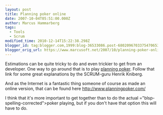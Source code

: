 ```yaml
---
layout: post
title: Planning poker online
date: 2007-10-04T05:51:00.000Z
author: Marcus Hammarberg
tags:
  - Tools
  - Scrum
modified_time: 2010-12-14T15:22:38.298Z
blogger_id: tag:blogger.com,1999:blog-36533086.post-6802096703375470653
blogger_orig_url: https://www.marcusoft.net/2007/10/planning-poker-online.html
---
```


Estimations can be quite tricky to do and even trickier to get from an
developer. One way to go around that is to play [planning
poker](http://www.crisp.se/planningpoker). Follow that link for some
great explanations by the SCRUM-guru
Henrik Kniberg.

And as the Internet is a fantastic thing someone of course as made an
online version, that can be found here <http://www.planningpoker.com/>

I think that it's more important to get together than to do the actual
="blsp-spelling-corrected">poker
playing, but if you don't have that option this will have to do.
